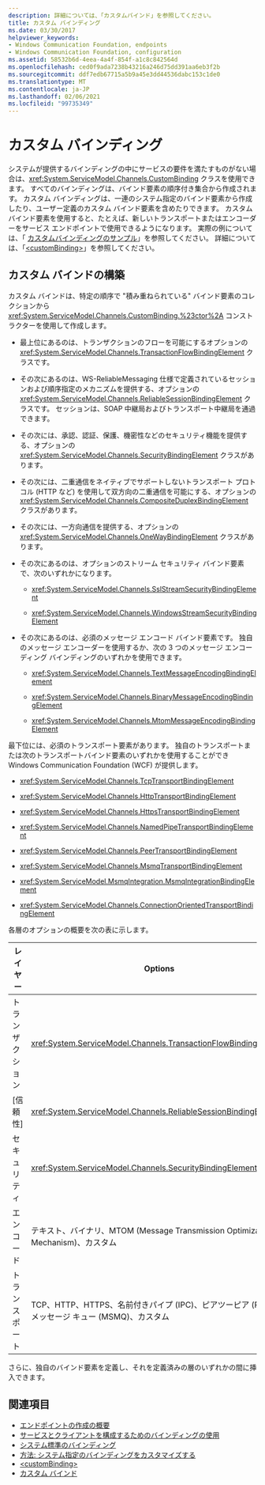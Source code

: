 ```yaml
---
description: 詳細については、「カスタムバインド」を参照してください。
title: カスタム バインディング
ms.date: 03/30/2017
helpviewer_keywords:
- Windows Communication Foundation, endpoints
- Windows Communication Foundation, configuration
ms.assetid: 58532b6d-4eea-4a4f-854f-a1c8c842564d
ms.openlocfilehash: ced0f9ada7238b43216a246d75dd391aa6eb3f2b
ms.sourcegitcommit: ddf7edb67715a5b9a45e3dd44536dabc153c1de0
ms.translationtype: MT
ms.contentlocale: ja-JP
ms.lasthandoff: 02/06/2021
ms.locfileid: "99735349"
---
```

# <a name="custom-bindings"></a>カスタム バインディング

システムが提供するバインディングの中にサービスの要件を満たすものがない場合は、<xref:System.ServiceModel.Channels.CustomBinding> クラスを使用できます。 すべてのバインディングは、バインド要素の順序付き集合から作成されます。 カスタム バインディングは、一連のシステム指定のバインド要素から作成したり、ユーザー定義のカスタム バインド要素を含めたりできます。 カスタム バインド要素を使用すると、たとえば、新しいトランスポートまたはエンコーダーをサービス エンドポイントで使用できるようになります。 実際の例については、「 [カスタムバインディングのサンプル](/previous-versions/dotnet/netframework-3.5/ms751479(v=vs.90))」を参照してください。 詳細については、「[\<customBinding>](../../configure-apps/file-schema/wcf/custombinding.md)」を参照してください。

## <a name="construction-of-a-custom-binding"></a>カスタム バインドの構築

カスタム バインドは、特定の順序で "積み重ねられている" バインド要素のコレクションから <xref:System.ServiceModel.Channels.CustomBinding.%23ctor%2A> コンストラクターを使用して作成します。

- 最上位にあるのは、トランザクションのフローを可能にするオプションの <xref:System.ServiceModel.Channels.TransactionFlowBindingElement> クラスです。

- その次にあるのは、WS-ReliableMessaging 仕様で定義されているセッションおよび順序指定のメカニズムを提供する、オプションの <xref:System.ServiceModel.Channels.ReliableSessionBindingElement> クラスです。 セッションは、SOAP 中継局およびトランスポート中継局を通過できます。

- その次には、承認、認証、保護、機密性などのセキュリティ機能を提供する、オプションの <xref:System.ServiceModel.Channels.SecurityBindingElement> クラスがあります。

- その次には、二重通信をネイティブでサポートしないトランスポート プロトコル (HTTP など) を使用して双方向の二重通信を可能にする、オプションの <xref:System.ServiceModel.Channels.CompositeDuplexBindingElement> クラスがあります。

- その次には、一方向通信を提供する、オプションの <xref:System.ServiceModel.Channels.OneWayBindingElement> クラスがあります。

- その次にあるのは、オプションのストリーム セキュリティ バインド要素で、次のいずれかになります。

  - <xref:System.ServiceModel.Channels.SslStreamSecurityBindingElement>

  - <xref:System.ServiceModel.Channels.WindowsStreamSecurityBindingElement>

- その次にあるのは、必須のメッセージ エンコード バインド要素です。 独自のメッセージ エンコーダーを使用するか、次の 3 つのメッセージ エンコーディング バインディングのいずれかを使用できます。

  - <xref:System.ServiceModel.Channels.TextMessageEncodingBindingElement>

  - <xref:System.ServiceModel.Channels.BinaryMessageEncodingBindingElement>

  - <xref:System.ServiceModel.Channels.MtomMessageEncodingBindingElement>

最下位には、必須のトランスポート要素があります。 独自のトランスポートまたは次のトランスポートバインド要素のいずれかを使用することができ Windows Communication Foundation (WCF) が提供します。

- <xref:System.ServiceModel.Channels.TcpTransportBindingElement>

- <xref:System.ServiceModel.Channels.HttpTransportBindingElement>

- <xref:System.ServiceModel.Channels.HttpsTransportBindingElement>

- <xref:System.ServiceModel.Channels.NamedPipeTransportBindingElement>

- <xref:System.ServiceModel.Channels.PeerTransportBindingElement>

- <xref:System.ServiceModel.Channels.MsmqTransportBindingElement>

- <xref:System.ServiceModel.MsmqIntegration.MsmqIntegrationBindingElement>

- <xref:System.ServiceModel.Channels.ConnectionOrientedTransportBindingElement>

各層のオプションの概要を次の表に示します。

|レイヤー|Options|必須|
|-----------|-------------|--------------|
|トランザクション|<xref:System.ServiceModel.Channels.TransactionFlowBindingElement>|いいえ|
|[信頼性]|<xref:System.ServiceModel.Channels.ReliableSessionBindingElement>|いいえ|
|セキュリティ|<xref:System.ServiceModel.Channels.SecurityBindingElement>|いいえ|
|エンコード|テキスト、バイナリ、MTOM (Message Transmission Optimization Mechanism)、カスタム|はい|
|トランスポート|TCP、HTTP、HTTPS、名前付きパイプ (IPC)、ピアツーピア (P2P)、メッセージ キュー (MSMQ)、カスタム|はい|

さらに、独自のバインド要素を定義し、それを定義済みの層のいずれかの間に挿入できます。

## <a name="see-also"></a>関連項目

- [エンドポイントの作成の概要](../endpoint-creation-overview.md)
- [サービスとクライアントを構成するためのバインディングの使用](../using-bindings-to-configure-services-and-clients.md)
- [システム標準のバインディング](../system-provided-bindings.md)
- [方法: システム指定のバインディングをカスタマイズする](how-to-customize-a-system-provided-binding.md)
- [\<customBinding>](../../configure-apps/file-schema/wcf/custombinding.md)
- [カスタム バインド](../samples/custom-binding.md)
